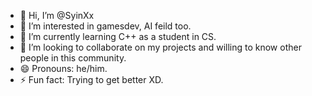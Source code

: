 - 👋 Hi, I’m @SyinXx
- 👀 I’m interested in gamesdev, AI feild too.
- 🌱 I’m currently learning C++ as a student in CS.
- 💞️ I’m looking to collaborate on my projects and willing to know other people in this community.
- 😄 Pronouns: he/him.
- ⚡ Fun fact: Trying to get better XD.
